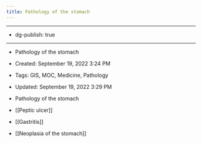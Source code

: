 ```yaml
---
title: Pathology of the stomach
---
```


- --

- dg-publish: true

- --

- Pathology of the stomach

- Created: September 19, 2022 3:24 PM

- Tags: GIS, MOC, Medicine, Pathology

- Updated: September 19, 2022 3:29 PM

- Pathology of the stomach

- [[Peptic ulcer]]

- [[Gastritis]]

- [[Neoplasia of the stomach]]
